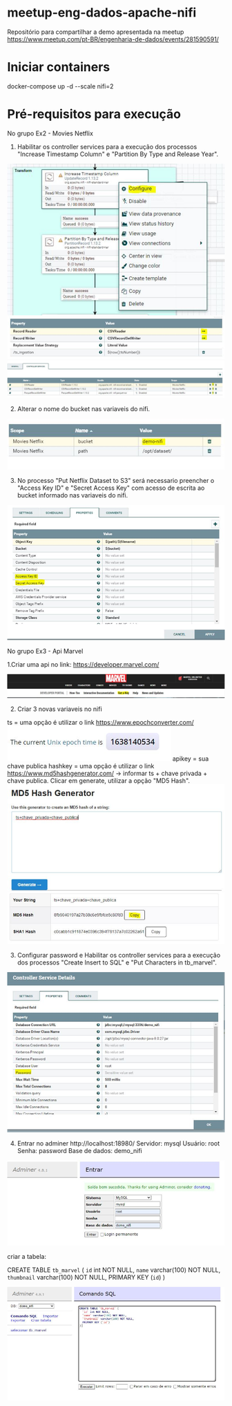 # meetup-eng-dados-apache-nifi
Repositório para compartilhar a demo apresentada na meetup https://www.meetup.com/pt-BR/engenharia-de-dados/events/281590591/

# Iniciar containers

docker-compose up -d --scale nifi=2

# Pré-requisitos para execução 

No grupo Ex2 - Movies Netflix 

1. Habilitar os controller services para a execução dos processos "Increase Timestamp Column" e "Partition By Type and Release Year".

![Alt text](images/1.MoviesNetflix.JPG?raw=true "Processor Conf")
![Alt text](images/2.MoviesNetflix.JPG?raw=true "Conf")
![Alt text](images/3.MoviesNetflix.JPG?raw=true "Controller Services")

2. Alterar o nome do bucket nas variaveis do nifi.

![Alt text](images/4.MoviesNetflix.JPG?raw=true "Variable")

3. No processo  "Put Netflix Dataset to S3" será necessario preencher o "Access Key ID" e "Secret Access Key" com acesso de escrita ao bucket informado nas variaveis do nifi.

![Alt text](images/5.MoviesNetflix.JPG?raw=true "Aws keys")

No grupo Ex3 - Api Marvel

1.Criar uma api no link: https://developer.marvel.com/

![Alt text](images/1.ApiMarvel.JPG?raw=true "https://developer.marvel.com/")

2. Criar 3 novas variaveis no nifi

ts = uma opção é utilizar o link https://www.epochconverter.com/
![Alt text](images/2.ApiMarvel.JPG?raw=true "ts")
apikey = sua chave publica
hashkey = uma opção é utilizar o link https://www.md5hashgenerator.com/ -> informar ts + chave privada + chave publica. Clicar em generate, utilizar a opção "MD5 Hash".
![Alt text](images/3.ApiMarvel.JPG?raw=true "https://www.md5hashgenerator.com/")
![Alt text](images/4.ApiMarvel.JPG?raw=true "https://www.md5hashgenerator.com/")

3. Configurar password e Habilitar os controller services para a execução dos processos "Create Insert to SQL" e "Put Characters in tb_marvel".

![Alt text](images/5.ApiMarvel.JPG?raw=true "mysql")

4. Entrar no adminer http://localhost:18980/ 
    Servidor: mysql
    Usuário: root
    Senha: password
    Base de dados: demo_nifi

![Alt text](images/6.ApiMarvel.JPG?raw=true "adminer - mysql")

criar a tabela:

  CREATE TABLE `tb_marvel` (
    `id` int NOT NULL,
    `name` varchar(100) NOT NULL,
    `thumbnail` varchar(100) NOT NULL,
    PRIMARY KEY (`id`)
  ) 

![Alt text](images/7.ApiMarvel.JPG?raw=true "adminer - mysql")